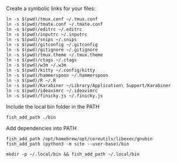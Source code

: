 Create a symbolic links for your files:

	ln -s $(pwd)/tmux.conf ~/.tmux.conf
	ln -s $(pwd)/tmate.conf ~/.tmate.conf
	ln -s $(pwd)/editrc ~/.editrc
	ln -s $(pwd)/inputrc ~/.inputrc
	ln -s $(pwd)/snips ~/.snips
	ln -s $(pwd)/gitconfig ~/.gitconfig
	ln -s $(pwd)/gitignore ~/.gitignore
	ln -s $(pwd)/tmux.theme ~/.tmux.theme
	ln -s $(pwd)/ctags ~/.ctags
	ln -s $(pwd)/w3m ~/.w3m
	ln -s $(pwd)/kitty ~/.config/kitty
	ln -s $(pwd)/hammerspoon ~/.hammerspoon
	ln -s $(pwd)/R ~/.R
	ln -s $(pwd)/Karabiner ~/Library/Application\ Support/Karabiner
	ln -s $(pwd)/ideavimrc ~/.ideavimrc
	ln -s $(pwd)/finicky.js ~/.finicky.js

Include the local bin folder in the PATH

	fish_add_path ./bin

Add dependencies into PATH

	fish_add_path /opt/homebrew/opt/coreutils/libexec/gnubin
	fish_add_path (python3 -m site --user-base)/bin

	mkdir -p ~/.local/bin && fish_add_path ~/.local/bin

